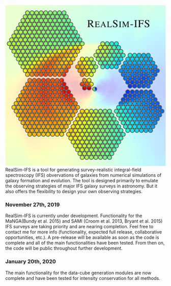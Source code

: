 ![Logo](Logo.png)
RealSim-IFS is a tool for generating survey-realistic integral-field spectroscopy (IFS) obvervations of galaxies from numerical  simulations of galaxy formation and evolution. The tool is designed primarily to emulate the observing strategies of major IFS galaxy surveys in astronomy. But it also offers the flexibility to design your own observing strategies. 

### November 27th, 2019
RealSim-IFS is currently under development. Functionality for the MaNGA(Bundy et al. 2015) and SAMI (Croom et al. 2013, Bryant et al. 2015) IFS surveys are taking priority and are nearing completion. Feel free to contact me for more info (functionality, expected full release, collaborative opportunities, etc.). A pre-release will be available as soon as the code is complete and all of the main functionalities have been tested. From then on, the code will be public throughout further development. 

### January 20th, 2020
The main functionality for the data-cube generation modules are now complete and have been tested for intensity conservation for all methods.
